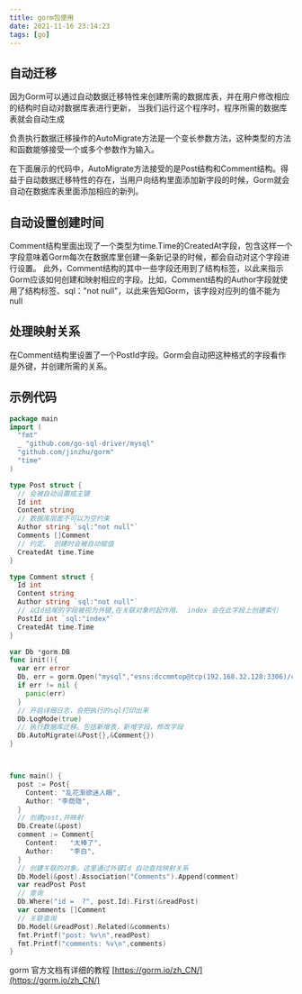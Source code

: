 ```yaml
---
title: gorm包使用
date: 2021-11-16 23:14:23
tags: [go]
---
```


## 自动迁移
因为Gorm可以通过自动数据迁移特性来创建所需的数据库表，并在用户修改相应的结构时自动对数据库表进行更新， 当我们运行这个程序时，程序所需的数据库表就会自动生成

负责执行数据迁移操作的AutoMigrate方法是一个变长参数方法，这种类型的方法和函数能够接受一个或多个参数作为输入。

在下面展示的代码中，AutoMigrate方法接受的是Post结构和Comment结构。得益于自动数据迁移特性的存在，当用户向结构里面添加新字段的时候，Gorm就会自动在数据库表里面添加相应的新列。

## 自动设置创建时间

Comment结构里面出现了一个类型为time.Time的CreatedAt字段，包含这样一个字段意味着Gorm每次在数据库里创建一条新记录的时候，都会自动对这个字段进行设置。
此外，Comment结构的其中一些字段还用到了结构标签，以此来指示Gorm应该如何创建和映射相应的字段。比如，Comment结构的Author字段就使用了结构标签、sql："not null"，以此来告知Gorm，该字段对应列的值不能为null

## 处理映射关系
在Comment结构里设置了一个PostId字段。Gorm会自动把这种格式的字段看作是外键，并创建所需的关系。

## 示例代码
```go
package main
import (
  "fmt"
  _ "github.com/go-sql-driver/mysql"
  "github.com/jinzhu/gorm"
  "time"
)

type Post struct {
  // 会被自动设置成主键
  Id int
  Content string
  // 数据库层面不可以为空约束
  Author string `sql:"not null"`
  Comments []Comment
  // 约定。 创建时会被自动赋值
  CreatedAt time.Time
}

type Comment struct {
  Id int
  Content string
  Author string `sql:"not null"`
  // 以Id结尾的字段被视为外键,在关联对象时起作用.  index 会在此字段上创建索引
  PostId int `sql:"index"`
  CreatedAt time.Time
}

var Db *gorm.DB
func init(){
  var err error
  Db, err = gorm.Open("mysql","esns:dccmmtop@tcp(192.168.32.128:3306)/chitchat?parseTime=true")
  if err != nil {
    panic(err)
  }
  // 开启详细日志，会把执行的sql打印出来
  Db.LogMode(true)
  // 执行数据库迁移。包括新增表，新增字段，修改字段
  Db.AutoMigrate(&Post{},&Comment{})
}



func main() {
  post := Post{
    Content: "乱花渐欲迷人眼",
    Author: "李商隐",
  }
  // 创建post,并映射
  Db.Create(&post)
  comment := Comment{
    Content:   "太棒了",
    Author:    "李白",
  }
  // 创建关联的对象。这里通过外键Id 自动查找映射关系
  Db.Model(&post).Association("Comments").Append(comment)
  var readPost Post
  // 查询
  Db.Where("id =  ?", post.Id).First(&readPost)
  var comments []Comment
  // 关联查询
  Db.Model(&readPost).Related(&comments)
  fmt.Printf("post: %v\n",readPost)
  fmt.Printf("comments: %v\n",comments)
}

```

gorm 官方文档有详细的教程 [https://gorm.io/zh_CN/](https://gorm.io/zh_CN/)
